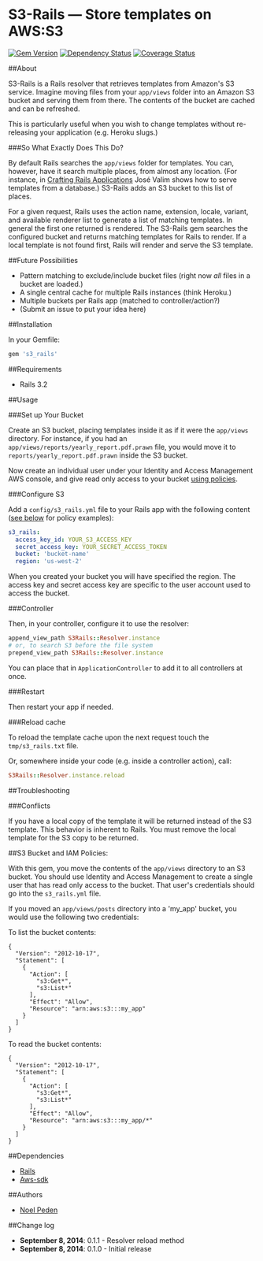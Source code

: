 S3-Rails &mdash; Store templates on AWS:S3
===================================================

[![Gem
Version](https://badge.fury.io/rb/s3_rails.png)](http://badge.fury.io/rb/s3_rails)
[![Dependency Status](https://gemnasium.com/straydogstudio/s3_rails.png?branch=master)](https://gemnasium.com/straydogstudio/s3_rails)
[![Coverage Status](https://coveralls.io/repos/straydogstudio/s3_rails/badge.png)](https://coveralls.io/r/straydogstudio/s3_rails)

##About

S3-Rails is a Rails resolver that retrieves templates from Amazon's S3 service. Imagine moving files from your `app/views` folder into an Amazon S3 bucket and serving them from there. The contents of the bucket are cached and can be refreshed.

This is particularly useful when you wish to change templates without re-releasing your application (e.g. Heroku slugs.)

###So What Exactly Does This Do?

By default Rails searches the `app/views` folder for templates. You can, however, have it search multiple places, from almost any location. (For instance, in [Crafting Rails Applications](https://pragprog.com/book/jvrails2/crafting-rails-applications) Jos&eacute; Valim shows how to serve templates from a database.) S3-Rails adds an S3 bucket to this list of places. 

For a given request, Rails uses the action name, extension, locale, variant, and available renderer list to generate a list of matching templates. In general the first one returned is rendered. The S3-Rails gem searches the configured bucket and returns matching templates for Rails to render. If a local template is not found first, Rails will render and serve the S3 template. 

##Future Possibilities

- Pattern matching to exclude/include bucket files (right now *all* files in a bucket are loaded.)
- A single central cache for multiple Rails instances (think Heroku.)
- Multiple buckets per Rails app (matched to controller/action?)
- (Submit an issue to put your idea here)

##Installation

In your Gemfile:

```ruby
gem 's3_rails'
```

##Requirements

* Rails 3.2

##Usage

###Set up Your Bucket

Create an S3 bucket, placing templates inside it as if it were the `app/views` directory. For instance, if you had an `app/views/reports/yearly_report.pdf.prawn` file, you would move it to `reports/yearly_report.pdf.prawn` inside the S3 bucket.

Now create an individual user under your Identity and Access Management AWS console, and give read only access to your bucket [using policies](#s3-bucket-and-iam-policies).

###Configure S3

Add a `config/s3_rails.yml` file to your Rails app with the following content ([see below](#s3-bucket-and-iam-policies) for policy examples):

```yaml
s3_rails:
  access_key_id: YOUR_S3_ACCESS_KEY
  secret_access_key: YOUR_SECRET_ACCESS_TOKEN
  bucket: 'bucket-name'
  region: 'us-west-2'
```

When you created your bucket you will have specified the region. The access key and secret access key are specific to the user account used to access the bucket. 

###Controller

Then, in your controller, configure it to use the resolver:

```ruby
append_view_path S3Rails::Resolver.instance
# or, to search S3 before the file system
prepend_view_path S3Rails::Resolver.instance
```

You can place that in `ApplicationController` to add it to all controllers at once.

###Restart

Then restart your app if needed.

###Reload cache

To reload the template cache upon the next request touch the `tmp/s3_rails.txt` file.

Or, somewhere inside your code (e.g. inside a controller action), call:

```ruby
S3Rails::Resolver.instance.reload
```

##Troubleshooting

###Conflicts

If you have a local copy of the template it will be returned instead of the S3 template. This behavior is inherent to Rails. You must remove the local template for the S3 copy to be returned.

##S3 Bucket and IAM Policies:

With this gem, you move the contents of the `app/views` directory to an S3 bucket. You should use Identity and Access Management to create a single user that has read only access to the bucket. That user's credentials should go into the `s3_rails.yml` file.

If you moved an `app/views/posts` directory into a 'my_app' bucket, you would use the following two credentials:

To list the bucket contents:

```
{
  "Version": "2012-10-17",
  "Statement": [
    {
      "Action": [
        "s3:Get*",
        "s3:List*"
      ],
      "Effect": "Allow",
      "Resource": "arn:aws:s3:::my_app"
    }
  ]
}
```

To read the bucket contents:

```
{
  "Version": "2012-10-17",
  "Statement": [
    {
      "Action": [
        "s3:Get*",
        "s3:List*"
      ],
      "Effect": "Allow",
      "Resource": "arn:aws:s3:::my_app/*"
    }
  ]
}
```

##Dependencies

- [Rails](https://github.com/rails/rails)
- [Aws-sdk](http://aws.amazon.com/sdk-for-ruby/)

##Authors

* [Noel Peden](https://github.com/straydogstudio)

##Change log

- **September 8, 2014**: 0.1.1 - Resolver reload method
- **September 8, 2014**: 0.1.0 - Initial release
